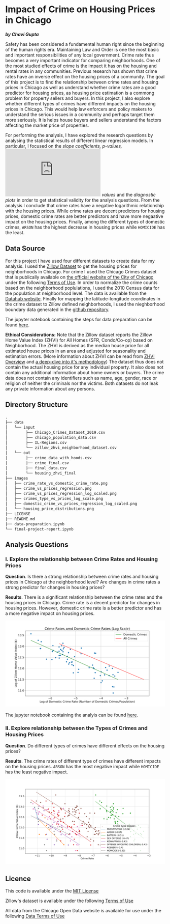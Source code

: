 # Impact of Crime on Housing Prices in Chicago

***by Chavi Gupta***

Safety has been considered a fundamental human right since the beginning of the human rights era. Maintaining Law and Order is one the most basic and important responsibilities of any local government. Crime rate thus becomes a very important indicator for comparing neighborhoods. One of the most studied effects of crime is the impact it has on the housing and rental rates in any communities. Previous research has shown that crime rates have an inverse effect on the housing prices of a community. The goal of this project is to find the relationship between crime rates and housing prices in Chicago as well as understand whether crime rates are a good predictor for housing prices, as housing price estimation is a commong problem for property sellers and buyers. In this project, I also explore whether different types of crimes have different impacts on the housing prices in Chicago. This would help law enforcers and policy makers to understand the serious issues in a community and perhaps target them more seriously. It is helps house buyers and sellers understand the factors affecting the market price of properties. 

For performing the analysis, I have explored the research questions by analysing the statistical results of different linear regression models. In particular, I focused on the *slope coefficients, p-values, ![equation](https://latex.codecogs.com/gif.latex?R%5E2) values* and the *diagnostic plots* in order to get statistical validity for the analysis questions. From the analysis I conclude that crime rates have a negative logarithmic relationship with the housing prices. While crime rates are decent predictors for housing prices, domestic crime rates are better predictors and have more negaative impact on the housing prices. Finally, among the different types of domestic crimes, `ARSON` has the highest decrease in housing prices while `HOMICIDE` has the least.

## Data Source
For this project I have used four different datasets to create data for my analysis. I used the [Zillow Dataset](https://www.zillow.com/research/data/) to get the housing prices for neighborhoods in Chicago. For crime I used the Chicago Crimes dataset that is publically available on [the official website of the City of Chicago](https://data.cityofchicago.org/Public-Safety/Crimes-2019/w98m-zvie) under the following [Terms of Use](https://www.chicago.gov/city/en/narr/foia/data_disclaimer.html). In order to normalize the crime counts based on the neighborhood poplulations, I used the 2010 Census data for the population at neighborhood level. The data is available from the [Datahub website](https://datahub.cmap.illinois.gov/dataset/community-data-snapshots-raw-data/resource/8c4e096e-c90c-4bef-9cf1-9028d094296e?inner_span=True). Finally for mapping the latitude-longitude coordinates in the crime dataset to Zillow defined neighborhoods, I used the nieghborhood boundary data generated in the [github repository](https://github.com/mashvisor/us-neighborhoods-boundaries/blob/master/out/csv/IL-Regions.csv).  

The jupyter notebook containing the steps for data preparation can be found [here](data-preparation.ipynb).

**Ethical Considerations:** Note that the Zillow dataset reports the Zillow Home Value Index (ZHVI) for All Homes (SFR, Condo/Co-op) based on Neighborhood. The ZHVI is derived as the median house price for all estimated house prices in an area and adjusted for seasonality and estimation errors. (More information about ZHVI can be read from [ZHVI Overview](https://www.zillow.com/research/zhvi-methodology-2019-highlights-26221/) and [a deep-dive into it's methodology](https://www.zillow.com/research/zhvi-methodology-2019-deep-26226/)) The dataset thus does not contain the actual housing price for any individual property. It also does not contain any additional information about home owners or buyers. The crime data does not contain any identifiers such as name, age, gender, race or religion of neither the criminals nor the victims. Both datasets do not leak any private information about any persons.

## Directory Structure

```
.
├── data
│   └── input
│        ├── Chicago_Crimes_Dataset_2019.csv
│        ├── chicago_population_data.csv
│        ├── IL-Regions.csv
│        └── zillow_zhvi_neighborhood_dataset.csv
│   └── out
│        ├── crime_data_with_hoods.csv
│        ├── crime_final.csv
│        ├── final_data.csv
│        └── housing_zhvi_final
├── images
│   ├── crime_rate_vs_domestic_crime_rate.png
│   ├── crime_vs_prices_regression.png
│   ├── crime_vs_prices_regression_log_scaled.png
│   ├── crimes_type_vs_prices_log_scale.png
│   ├── domestic_crime_vs_prices_regression_log_scaled.png
│   └── housing_price_distributions.png
├── LICENSE
├── README.md
├── data-preparation.ipynb
└── final-project-report.ipynb  

```

## Analysis Questions

### I. Explore the relationship between Crime Rates and Housing Prices

**Question**. Is there a strong relationship between crime rates and housing prices in Chicago at the neighborhood level? Are changes in  crime rates a strong predictor for changes in housing prices?

**Results**. There is a significant relationship between the crime rates and the housing prices in Chicago. Crime rate is a decent predictor for changes in housing prices. However, domestic crime rate is a better predictor and has a more negative impact on housing prices.

![](images/crime_rate_vs_domestic_crime_rate.png)


The jupyter notebook containing the analyis can be found [here](final-project-report.ipynb).

### II. Explore relationship between the Types of Crimes and Housing Prices

**Question**. Do different types of crimes have different effects on the housing prices?

**Results**. The crime rates of different type of crimes have different impacts on the housing prices. `ARSON` has the most negative impact while `HOMICIDE` has the least negative impact.

![](images/crimes_type_vs_prices_log_scale.png)


## Licence
This code is available under the [MIT License](LICENSE)  

Zillow's dataset is available under the following [Terms of Use](https://www.zillow.com/z/corp/terms/)  

All data from the Chicago Open Data website is available for use under the following [Data Terms of Use](https://www.chicago.gov/city/en/narr/foia/data_disclaimer.html)  
